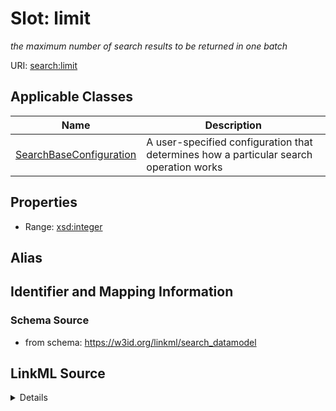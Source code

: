 # Slot: limit
_the maximum number of search results to be returned in one batch_


URI: [search:limit](https://w3id.org/linkml/search_datamodel/limit)



<!-- no inheritance hierarchy -->




## Applicable Classes

| Name | Description |
| --- | --- |
[SearchBaseConfiguration](SearchBaseConfiguration.md) | A user-specified configuration that determines how a particular search operation works






## Properties

* Range: [xsd:integer](http://www.w3.org/2001/XMLSchema#integer)






## Alias




## Identifier and Mapping Information







### Schema Source


* from schema: https://w3id.org/linkml/search_datamodel




## LinkML Source

<details>
```yaml
name: limit
description: the maximum number of search results to be returned in one batch
from_schema: https://w3id.org/linkml/search_datamodel
rank: 1000
alias: limit
owner: SearchBaseConfiguration
domain_of:
- SearchBaseConfiguration
range: integer

```
</details>
